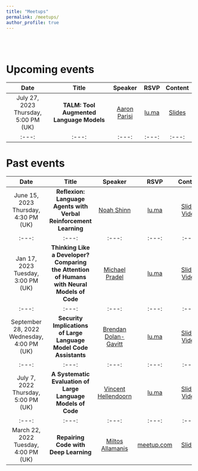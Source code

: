 ```yaml
---
title: "Meetups"
permalink: /meetups/
author_profile: true
---
```


<br>
<br>

Upcoming events
====

| Date | Title | Speaker | RSVP | Content |
| :---: | :---: | :---: | :---: | :---: |
| July 27, 2023<br>Thursday, 5:00 PM (UK) | **TALM: Tool Augmented Language Models** | [Aaron Parisi](https://www.linkedin.com/in/aaron-parisi-3b5130116) | [lu.ma](https://lu.ma/mw5ppi46) | [Slides](/files/2023_07_27_aaron_parisi.pdf) |
| :---: | :---: | :---: | :---: | :---: | :---: | :---: |

[comment]: <> (t.b.a.)

Past events
====

| Date | Title | Speaker | RSVP | Content |
| :---: | :---: | :---: | :---: | :---: |
| June 15, 2023<br>Thursday, 4:30 PM (UK) | **Reflexion: Language Agents with Verbal Reinforcement Learning** | [Noah Shinn](https://noahshinn.com/) | [lu.ma](https://lu.ma/435fmttp) | [Slides](/files/2023_06_15_noah_shinn.pdf) [Video](https://www.youtube.com/watch?v=kKNx64AmzwU) |
| :---: | :---: | :---: | :---: | :---: |
| Jan 17, 2023<br>Tuesday, 3:00 PM (UK) | **Thinking Like a Developer? Comparing the Attention of Humans with Neural Models of Code** | [Michael Pradel](https://software-lab.org/people/Michael_Pradel.html) | [lu.ma](https://lu.ma/us1o8niz?tk=1D6y50) | [Slides](/files/2023_17_1_michael_pradel.pdf) [Video](https://www.youtube.com/watch?v=XKGV4JnQZJk&t=164s)  |
| :---: | :---: | :---: | :---: | :---: |
| September 28, 2022<br>Wednesday, 4:00 PM (UK) | **Security Implications of Large Language Model Code Assistants** | [Brendan Dolan-Gavitt](https://moyix.net/) | [lu.ma](https://lu.ma/vi5w46ng) | [Slides](/files/2022_9_28_brendan_dolan_gavitt.pdf) [Video](https://www.youtube.com/watch?v=FG1r6KiqBBM) |
| :---: | :---: | :---: | :---: | :---: | :---: | :---: |
| July 7, 2022<br>Thursday, 5:00 PM (UK) | **A Systematic Evaluation of Large Language Models of Code** | [Vincent Hellendoorn](http://vhellendoorn.github.io/) | [lu.ma](https://lu.ma/k21b6ro2) | [Slides](/files/2022_7_7_vincent_hellendoorn.pdf) [Video](https://www.youtube.com/watch?v=Oj_G_BMC6vU) |
| :---: | :---: | :---: | :---: | :---: | :---: | :---: |
| March 22, 2022<br>Tuesday, 4:00 PM (UK) | **Repairing Code with Deep Learning** | [Miltos Allamanis](https://miltos.allamanis.com/) | [meetup.com](https://www.meetup.com/ai4code-meetup/events/284488330/) | [Slides](/files/2022_3_22_allamanis.pdf) |
